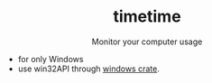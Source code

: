 <div align="center">

# timetime
Monitor your computer usage
</div>

- for only Windows
- use win32API through [windows crate](https://github.com/microsoft/windows-rs).
